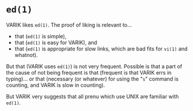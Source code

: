 # `ed(1)`
VARIK likes `ed(1)`.  The proof of liking is relevant to...

* that (`ed(1)` is simple),
* that (`ed(1)` is easy for VARIK), and
* that (`ed(1)` is appropriate for slow links, which are bad fits for `vi(1)` and whatnot).

But that (VARIK uses `ed(1)`) is not very frequent.  Possible is that a part of the cause of not being frequent is that (frequent is that VARIK errs in typing)... or that (necessary (or whatever) for using the "`s`" command is counting, and VARIK is slow in counting).

But VARIK very suggests that all prenu which use UNIX are familiar with `ed(1)`.
